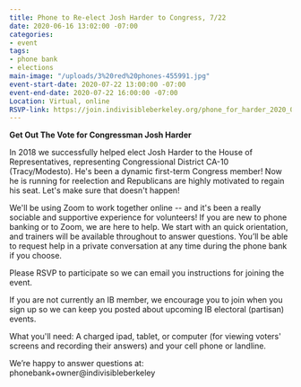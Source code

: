 ```yaml
---
title: Phone to Re-elect Josh Harder to Congress, 7/22
date: 2020-06-16 13:02:00 -07:00
categories:
- event
tags:
- phone bank
- elections
main-image: "/uploads/3%20red%20phones-455991.jpg"
event-start-date: 2020-07-22 13:00:00 -07:00
event-end-date: 2020-07-22 16:00:00 -07:00
Location: Virtual, online
RSVP-link: https://join.indivisibleberkeley.org/phone_for_harder_2020_07_22
---
```


**Get Out The Vote for Congressman Josh Harder**

In 2018 we successfully helped elect Josh Harder to the House of Representatives, representing Congressional District CA-10 (Tracy/Modesto). He's been a dynamic first-term Congress member! Now he is running for reelection and Republicans are highly motivated to regain his seat. Let's make sure that doesn't happen!

We'll be using Zoom to work together online -- and it's been a really sociable and supportive experience for volunteers!  If you are new to phone banking or to Zoom, we are here to help. We start with an quick orientation, and trainers will be available throughout to answer questions. You’ll be able to request help in a private conversation at any time during the phone bank if you choose.  

Please RSVP to participate so we can email you instructions for joining the event.

If you are not currently an IB member, we encourage you to join when you sign up so we can keep you posted about upcoming IB electoral (partisan) events.

What you'll need: A charged ipad, tablet, or computer (for viewing voters' screens and recording their answers) and your cell phone or landline.

We’re happy to answer questions at: phonebank\+owner@indivisibleberkeley